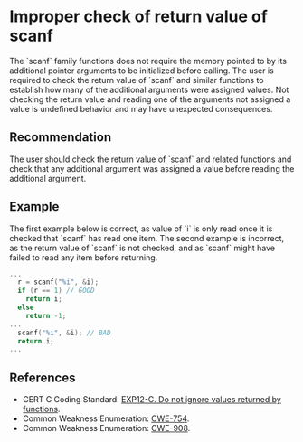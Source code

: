 # Improper check of return value of scanf
The \`scanf\` family functions does not require the memory pointed to by its additional pointer arguments to be initialized before calling. The user is required to check the return value of \`scanf\` and similar functions to establish how many of the additional arguments were assigned values. Not checking the return value and reading one of the arguments not assigned a value is undefined behavior and may have unexpected consequences.


## Recommendation
The user should check the return value of \`scanf\` and related functions and check that any additional argument was assigned a value before reading the additional argument.


## Example
The first example below is correct, as value of \`i\` is only read once it is checked that \`scanf\` has read one item. The second example is incorrect, as the return value of \`scanf\` is not checked, and as \`scanf\` might have failed to read any item before returning.


```cpp
...
  r = scanf("%i", &i);
  if (r == 1) // GOOD
    return i;
  else
    return -1;
...
  scanf("%i", &i); // BAD
  return i;
...

```

## References
* CERT C Coding Standard: [EXP12-C. Do not ignore values returned by functions](https://wiki.sei.cmu.edu/confluence/display/c/EXP12-C.+Do+not+ignore+values+returned+by+functions).
* Common Weakness Enumeration: [CWE-754](https://cwe.mitre.org/data/definitions/754.html).
* Common Weakness Enumeration: [CWE-908](https://cwe.mitre.org/data/definitions/908.html).
